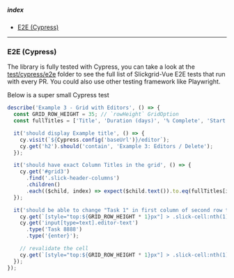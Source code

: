 ##### index
- [E2E (Cypress)](#e2e-cypress)

---

### E2E (Cypress)
The library is fully tested with Cypress, you can take a look at the [test/cypress/e2e](https://github.com/ghiscoding/slickgrid-vue/tree/master/test/cypress/e2e) folder to see the full list of Slickgrid-Vue E2E tests that run with every PR. You could also use other testing framework like Playwright.

Below is a super small Cypress test

```ts
describe('Example 3 - Grid with Editors', () => {
  const GRID_ROW_HEIGHT = 35; // `rowHeight` GridOption
  const fullTitles = ['Title', 'Duration (days)', '% Complete', 'Start', 'Finish', 'Effort Driven'];

  it('should display Example title', () => {
    cy.visit(`${Cypress.config('baseUrl')}/editor`);
    cy.get('h2').should('contain', 'Example 3: Editors / Delete');
  });

  it('should have exact Column Titles in the grid', () => {
    cy.get('#grid3')
      .find('.slick-header-columns')
      .children()
      .each(($child, index) => expect($child.text()).to.eq(fullTitles[index]));
  });

  it('should be able to change "Task 1" in first column of second row to a different Task', () => {
    cy.get(`[style="top:${GRID_ROW_HEIGHT * 1}px"] > .slick-cell:nth(1)`).should('contain', 'Task 1').click();
    cy.get('input[type=text].editor-text')
      .type('Task 8888')
      .type('{enter}');

    // revalidate the cell
    cy.get(`[style="top:${GRID_ROW_HEIGHT * 1}px"] > .slick-cell:nth(1)`).should('contain', 'Task 8888');
  });
});
```
